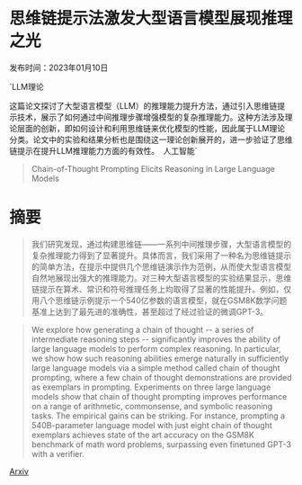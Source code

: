 # 思维链提示法激发大型语言模型展现推理之光

发布时间：2023年01月10日

`LLM理论

这篇论文探讨了大型语言模型（LLM）的推理能力提升方法，通过引入思维链提示技术，展示了如何通过中间推理步骤增强模型的复杂推理能力。这种方法涉及理论层面的创新，即如何设计和利用思维链来优化模型的性能，因此属于LLM理论分类。论文中的实验和结果分析也是围绕这一理论创新展开的，进一步验证了思维链提示在提升LLM推理能力方面的有效性。` `人工智能`

> Chain-of-Thought Prompting Elicits Reasoning in Large Language Models

# 摘要

> 我们研究发现，通过构建思维链——一系列中间推理步骤，大型语言模型的复杂推理能力得到了显著提升。具体而言，我们采用了一种名为思维链提示的简单方法，在提示中提供几个思维链演示作为范例，从而使大型语言模型自然地展现出强大的推理能力。对三种大型语言模型的实验结果显示，思维链提示在算术、常识和符号推理任务上均取得了显著的性能提升。例如，仅用八个思维链示例提示一个540亿参数的语言模型，就在GSM8K数学问题基准上达到了最先进的准确性，甚至超过了经过验证的微调GPT-3。

> We explore how generating a chain of thought -- a series of intermediate reasoning steps -- significantly improves the ability of large language models to perform complex reasoning. In particular, we show how such reasoning abilities emerge naturally in sufficiently large language models via a simple method called chain of thought prompting, where a few chain of thought demonstrations are provided as exemplars in prompting. Experiments on three large language models show that chain of thought prompting improves performance on a range of arithmetic, commonsense, and symbolic reasoning tasks. The empirical gains can be striking. For instance, prompting a 540B-parameter language model with just eight chain of thought exemplars achieves state of the art accuracy on the GSM8K benchmark of math word problems, surpassing even finetuned GPT-3 with a verifier.

[Arxiv](https://arxiv.org/abs/2201.11903)